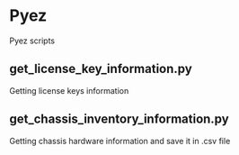 # Pyez
Pyez scripts

## get_license_key_information.py
Getting license keys information

## get_chassis_inventory_information.py
Getting chassis hardware information and save it in .csv file
